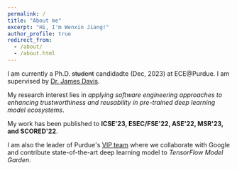 ```yaml
---
permalink: /
title: "About me"
excerpt: "Hi, I'm Wenxin Jiang!"
author_profile: true
redirect_from: 
  - /about/
  - /about.html
---
```



I am currently a Ph.D. ~~student~~ candidadte (Dec, 2023) at ECE@Purdue. I am supervised by [Dr. James Davis](https://davisjam.github.io/). 

My research interest lies in *applying software engineering approaches to enhancing trustworthiness and reusability in pre-trained deep learning model ecosystems*.

My work has been published to **ICSE'23, ESEC/FSE'22, ASE'22, MSR'23, and SCORED'22**.

I am also the leader of Purdue's [VIP team](https://engineering.purdue.edu/VIP/teams/tensorflow) where we collaborate with Google and contribute state-of-the-art deep learning model to *TensorFlow Model Garden*.